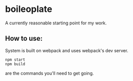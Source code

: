 # boileoplate

A currently reasonable starting point for my work.

## How to use:

System is built on webpack and uses webpack's dev server.

	npm start
	npm build

are the commands you'll need to get going.
